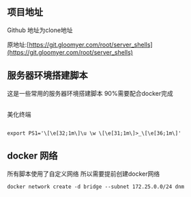 ## 项目地址
Github 地址为clone地址

原地址:[https://git.gloomyer.com/root/server_shells](https://git.gloomyer.com/root/server_shells)

## 服务器环境搭建脚本

这是一些常用的服务器环境搭建脚本 90%需要配合docker完成


##

美化终端

```shell

export PS1='\[\e[32;1m\]\u \w \[\e[31;1m\]>_\[\e[36;1m\]'

```


## docker 网络

所有脚本使用了自定义网络 所以需要提前创建docker网络

```shell
docker network create -d bridge --subnet 172.25.0.0/24 dnm
```
